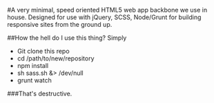 #A very minimal, speed oriented HTML5 web app backbone we use in house.
Designed for use with jQuery, SCSS, Node/Grunt for building responsive sites from the ground up.

##How the hell do I use this thing?
Simply
* Git clone this repo
* cd /path/to/new/repository
* npm install
* sh sass.sh &> /dev/null
* grunt watch

###That's destructive.
